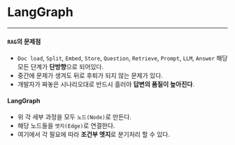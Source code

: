 # LangGraph

---

#### `RAG`의 문제점
* `Doc load`, `Split`, `Embed`, `Store`, `Question`, `Retrieve`, `Prompt`, `LLM`, `Answer` 해당 모든 단계가 **단방향**으로 되어있다.
* 중간에 문제가 생겨도 뒤로 후퇴가 되지 않는 문제가 있다.
* 개발자가 짜놓은 시나리오대로 반드시 흘러야 **답변의 품질이 높아진다**.

#### LangGraph
* 위 각 세부 과정을 모두 `노드(Node)`로 만든다. 
* 해당 노드들을 `엣지(Edge)`로 연결한다.
* 여기에서 각 필요에 따라 **조건부 엣지**로 분기처리 할 수 있다.




